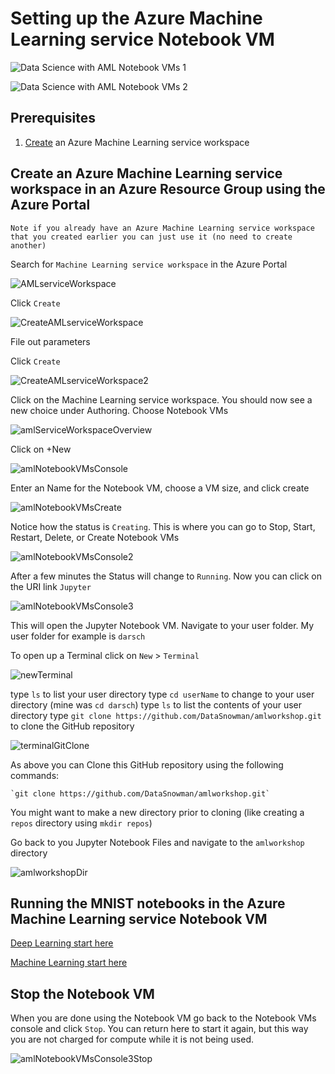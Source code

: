 # Setting up the Azure Machine Learning service Notebook VM

![Data Science with AML Notebook VMs 1](https://raw.githubusercontent.com/DataSnowman/amlworkshop/master/images/amlNotebookVMs1.png)

![Data Science with AML Notebook VMs 2](https://raw.githubusercontent.com/DataSnowman/amlworkshop/master/images/amlNotebookVMs2.png)

## Prerequisites

1) [Create](https://docs.microsoft.com/en-us/azure/machine-learning/service/setup-create-workspace) an Azure Machine Learning service workspace 

## Create an Azure Machine Learning service workspace in an Azure Resource Group using the Azure Portal

`Note if you already have an Azure Machine Learning service workspace that you created earlier you can just use it (no need to create another)`

Search for `Machine Learning service workspace` in the Azure Portal

![AMLserviceWorkspace](https://raw.githubusercontent.com/DataSnowman/amlworkshop/master/images/amlServiceWorkspace.png)

Click `Create`

![CreateAMLserviceWorkspace](https://raw.githubusercontent.com/DataSnowman/amlworkshop/master/images/createAMLserviceWorkspace.png)

File out parameters

Click `Create`

![CreateAMLserviceWorkspace2](https://raw.githubusercontent.com/DataSnowman/amlworkshop/master/images/createAMLserviceWorkspace2.png)

Click on the Machine Learning service workspace.  You should now see a new choice under Authoring.  Choose Notebook VMs

![amlServiceWorkspaceOverview](https://raw.githubusercontent.com/DataSnowman/amlworkshop/master/images/amlServiceWorkspaceOverview.png)

Click on +New

![amlNotebookVMsConsole](https://raw.githubusercontent.com/DataSnowman/amlworkshop/master/images/amlNotebookVMsConsole.png)

Enter an Name for the Notebook VM, choose a VM size, and click create

![amlNotebookVMsCreate](https://raw.githubusercontent.com/DataSnowman/amlworkshop/master/images/amlNotebookVMsCreate.png)

Notice how the status is `Creating`.  This is where you can go to Stop, Start, Restart, Delete, or Create Notebook VMs

![amlNotebookVMsConsole2](https://raw.githubusercontent.com/DataSnowman/amlworkshop/master/images/amlNotebookVMsConsole2.png)

After a few minutes the Status will change to `Running`.  Now you can click on the URI link `Jupyter`

![amlNotebookVMsConsole3](https://raw.githubusercontent.com/DataSnowman/amlworkshop/master/images/amlNotebookVMsConsole3.png)

This will open the Jupyter Notebook VM.  Navigate to your user folder.  My user folder for example is `darsch`

To open up a Terminal click on `New` > `Terminal`

![newTerminal](https://raw.githubusercontent.com/DataSnowman/amlworkshop/master/images/newTerminal.png)

type `ls` to list your user directory
type `cd userName` to change to your user directory (mine was `cd darsch`)
type `ls` to list the contents of your user directory
type `git clone https://github.com/DataSnowman/amlworkshop.git` to clone the GitHub repository

![terminalGitClone](https://raw.githubusercontent.com/DataSnowman/amlworkshop/master/images/terminalGitClone.png)

As above you can Clone this GitHub repository using the following commands: 

    `git clone https://github.com/DataSnowman/amlworkshop.git`

You might want to make a new directory prior to cloning (like creating a `repos` directory using `mkdir repos`)

Go back to you Jupyter Notebook Files and navigate to the `amlworkshop` directory

![amlworkshopDir](https://raw.githubusercontent.com/DataSnowman/amlworkshop/master/images/amlworkshopDir.png)

## Running the MNIST notebooks in the Azure Machine Learning service Notebook VM

[Deep Learning start here](https://github.com/DataSnowman/amlworkshop/tree/master/notebooks#mnist-deep-learning-example)

[Machine Learning start here](https://github.com/DataSnowman/amlworkshop/tree/master/notebooks#mnist-machine-learning-example)

## Stop the Notebook VM

When you are done using the Notebook VM go back to the Notebook VMs console and click `Stop`.  You can return here to start it again, but this way you are not charged for compute while it is not being used.

![amlNotebookVMsConsole3Stop](https://raw.githubusercontent.com/DataSnowman/amlworkshop/master/images/amlNotebookVMsConsole3.png)